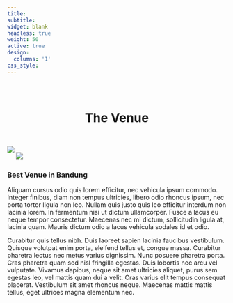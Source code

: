 ```yaml
---
title: 
subtitle:
widget: blank
headless: true
weight: 50
active: true
design:
  columns: '1'
css_style: 
---
```


<div class="container-md">
  <h1 style="text-align: center; margin-bottom: 3rem; margin-top: 5rem;">The Venue</h1>
  <div class="row align-items-center">
    <div class="col-md-4" style="margin-bottom:1rem;">
      <img src="media/itb.jpg" style="margin-bottom:1em;">
      <img src="media/itb2.jpg">
    </div>
    <div class="col-md-8">
      <h3>Best Venue in Bandung</h3>
      <p style="font-size:0.9rem">Aliquam cursus odio quis lorem efficitur, nec vehicula ipsum commodo. Integer finibus, diam non tempus ultricies, libero odio rhoncus ipsum, nec porta tortor ligula non leo. Nullam quis justo quis leo efficitur interdum non lacinia lorem. In fermentum nisi ut dictum ullamcorper. Fusce a lacus eu neque tempor consectetur. Maecenas nec mi dictum, sollicitudin ligula at, lacinia quam. Mauris dictum odio a lacus vehicula sodales id et odio.</p>
      <p style="font-size:0.9rem">Curabitur quis tellus nibh. Duis laoreet sapien lacinia faucibus vestibulum. Quisque volutpat enim porta, eleifend tellus et, congue massa. Curabitur pharetra lectus nec metus varius dignissim. Nunc posuere pharetra porta. Cras pharetra quam sed nisl fringilla egestas. Duis lobortis nec arcu vel vulputate. Vivamus dapibus, neque sit amet ultricies aliquet, purus sem egestas leo, vel mattis quam dui a velit. Cras varius elit tempus consequat placerat. Vestibulum sit amet rhoncus neque. Maecenas mattis mattis tellus, eget ultrices magna elementum nec. </p>
    </div>
  </div>
</div>